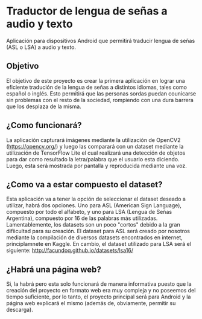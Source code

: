 # Traductor de lengua de señas a audio y texto
Aplicación para dispositivos Android que permitirá traducir lengua de señas (ASL o LSA) a audio y texto.

## Objetivo
 El objetivo de este proyecto es crear la primera aplicación en lograr una eficiente tradución de la lengua de señas a distintos idiomas, tales como español o inglés. Esto permitirá que las personas sordas puedan counicarse sin problemas con el resto de la sociedad, rompiendo con una dura barrera que los desplaza de la misma.

## ¿Como funcionará?
 La aplicación capturará imágenes mediante la utilización de OpenCV2 (https://opencv.org/) y luego las comparará con un dataset mediante la utilización de TensorFlow Lite el cual realizará una detección de objetos para dar como resultado la letra/palabra que el usuario esta diciendo. Luego, esta será mostrada por pantalla y reproducida mediante una voz.

## ¿Como va a estar compuesto el dataset?
 Esta aplicación va a tener la opción de seleccionar el dataset deseado a utilizar, habrá dos opciones. Uno para ASL (American Sign Language), compuesto por todo el alfabeto, y uno para LSA (Lengua de Señas Argentina), compuesto por 16 de las palabras más utilizadas. Lamentablemente, los datasets son un poco "cortos" debido a la gran difiicultad para su creación.
 El dataset para ASL será creado por nosotros mediante la compilación de diversos datasets encontrados en internet, principlamnete en Kaggle. En cambio, el dataset utilizado para LSA será el siguiente: http://facundoq.github.io/datasets/lsa16/

## ¿Habrá una página web?

 Si, la habrá pero esta solo funcionará de manera informativa puesto que la creación del proyecto en formato web era muy compleja y no poseemos del tiempo suficiente, por lo tanto, el proyecto principal será para Android y la página web explicará el mismo (además de, obviamente, permitir su descarga).
